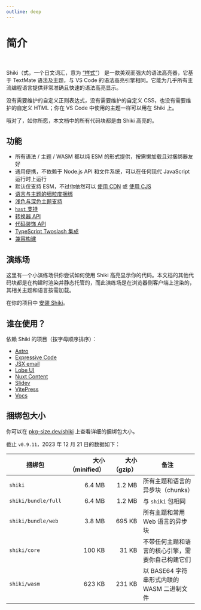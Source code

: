 ```yaml
---
outline: deep
---
```


# 简介

<br>

<span text-brand-yellow text-xl>Shiki</span><span op75>（式，一个日文词汇，意为 [“样式”](https://jisho.org/word/%E5%BC%8F)）</span> 是一款美观而强大的语法高亮器，它基于 TextMate 语法及主题，与 VS Code 的语法高亮引擎相同。它能为几乎所有主流编程语言提供非常准确且快速的语法高亮显示。

没有需要维护的自定义正则表达式，没有需要维护的自定义 CSS，也没有需要维护的自定义 HTML；你在 VS Code 中使用的主题一样可以用在 Shiki 上。

哦对了，如你所愿，本文档中的所有代码块都是由 Shiki 高亮的。

## 功能

- 所有语法 / 主题 / WASM 都以纯 ESM 的形式提供，按需懒加载且对捆绑器友好
- 通用便携，不依赖于 Node.js API 和文件系统，可以在任何现代 JavaScript 运行时上运行
- 默认仅支持 ESM，不过你依然可以 [使用 CDN](/guide/install#cdn-usage) 或 [使用 CJS](/guide/install#cjs-usage)
- [语言与主题的细粒度捆绑](/guide/install#fine-grained-bundle)
- [浅色与深色主题支持](/guide/dual-themes)
- [`hast` 支持](/guide/transformers#codetohast)
- [转换器 API](/guide/transformers)
- [代码装饰 API](/guide/decorations)
- [TypeScript Twoslash 集成](/packages/twoslash)
- [兼容构建](/guide/compat)

## 演练场

这里有一个小演练场供你尝试如何使用 Shiki 高亮显示你的代码。本文档的其他代码块都是在构建时渲染并静态托管的，而此演练场是在浏览器侧客户端上渲染的，其相关主题和语言按需加载。

<ShikiMiniPlayground />

在你的项目中 [安装 Shiki](/guide/install)。

## 谁在使用？

依赖 Shiki 的项目（按字母顺序排序）：

- [Astro](https://docs.astro.build/en/guides/markdown-content/#syntax-highlighting)
- [Expressive Code](https://expressive-code.com/)
- [JSX email](https://jsx.email/)
- [Lobe UI](https://github.com/lobehub/lobe-ui)
- [Nuxt Content](https://content.nuxt.com/usage/markdown#code-highlighting)
- [Slidev](https://sli.dev/custom/highlighters.html#highlighters)
- [VitePress](https://vitepress.dev/guide/markdown#syntax-highlighting-in-code-blocks)
- [Vocs](https://github.com/wevm/vocs)

## 捆绑包大小

你可以在 [pkg-size.dev/shiki](https://pkg-size.dev/shiki) 上查看详细的捆绑包大小。

截止 `v0.9.11`，2023 年 12 月 21 日的数据如下：

| 捆绑包              | 大小（minified） | 大小（gzip） | 备注                                             |
| ------------------- | ---------------: | -----------: | ------------------------------------------------ |
| `shiki`             |           6.4 MB |       1.2 MB | 所有主题和语言的异步块（chunks）                 |
| `shiki/bundle/full` |           6.4 MB |       1.2 MB | 与 `shiki` 包相同                                |
| `shiki/bundle/web`  |           3.8 MB |       695 KB | 所有主题和常用 Web 语言的异步块                  |
| `shiki/core`        |           100 KB |        31 KB | 不带任何主题和语言的核心引擎，需要你自己构建它们 |
| `shiki/wasm`        |           623 KB |       231 KB | 以 BASE64 字符串形式内联的 WASM 二进制文件       |
